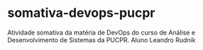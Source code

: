 # somativa-devops-pucpr
Atividade somativa da matéria de DevOps do curso de Análise e Desenvolvimento de Sistemas da PUCPR. Aluno Leandro Rudnik
